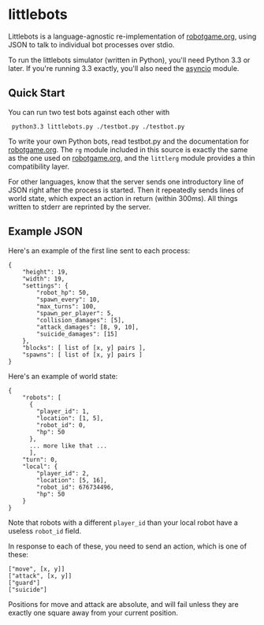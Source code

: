 littlebots
==========

Littlebots is a language-agnostic re-implementation of
[robotgame.org][], using JSON to talk to individual bot processes over
stdio.

To run the littlebots simulator (written in Python), you'll need
Python 3.3 or later. If you're running 3.3 exactly, you'll also need
the [asyncio][] module.

 [robotgame.org]: http://robotgame.org/
 [asyncio]: http://code.google.com/p/tulip/
 
Quick Start
-----------
 
 You can run two test bots against each other with
 
     python3.3 littlebots.py ./testbot.py ./testbot.py

To write your own Python bots, read testbot.py and the documentation
for [robotgame.org][]. The `rg` module included in this source is
exactly the same as the one used on [robotgame.org][], and the
`littlerg` module provides a thin compatibility layer.

For other languages, know that the server sends one introductory line
of JSON right after the process is started. Then it repeatedly sends
lines of world state, which expect an action in return (within
300ms). All things written to stderr are reprinted by the server.

Example JSON
------------

Here's an example of the first line sent to each process:

~~~~
{
    "height": 19,
	"width": 19,
	"settings": {
	    "robot_hp": 50,
		"spawn_every": 10,
		"max_turns": 100,
		"spawn_per_player": 5,
		"collision_damages": [5],
		"attack_damages": [8, 9, 10],
		"suicide_damages": [15]
	},
	"blocks": [ list of [x, y] pairs ],
	"spawns": [ list of [x, y] pairs ]
}
~~~~

Here's an example of world state:

~~~~
{
    "robots": [
	  {
		"player_id": 1,
		"location": [1, 5],
		"robot_id": 0,
		"hp": 50
	  },
	  ... more like that ...
	  ],
	"turn": 0,
	"local": {
	    "player_id": 2,
		"location": [5, 16],
		"robot_id": 676734496,
		"hp": 50
	}
}
~~~~

Note that robots with a different `player_id` than your local robot
have a useless `robot_id` field.

In response to each of these, you need to send an action, which is one of these:

~~~~
["move", [x, y]]
["attack", [x, y]]
["guard"]
["suicide"]
~~~~

Positions for move and attack are absolute, and will fail unless they
are exactly one square away from your current position.

